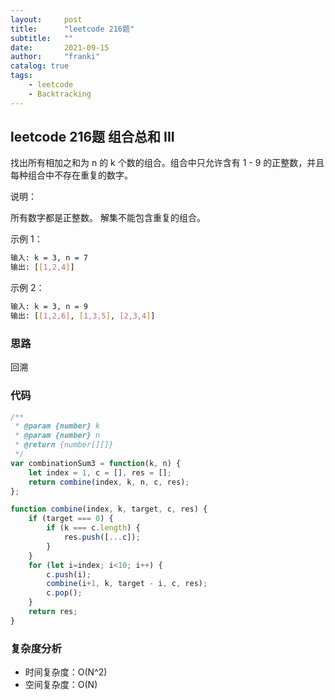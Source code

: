 ```yaml
---
layout:     post
title:      "leetcode 216题"
subtitle:   ""
date:       2021-09-15
author:     "franki"
catalog: true
tags:
    - leetcode
    - Backtracking
---
```


## leetcode 216题 组合总和 III

找出所有相加之和为 n 的 k 个数的组合。组合中只允许含有 1 - 9 的正整数，并且每种组合中不存在重复的数字。

说明：

所有数字都是正整数。
解集不能包含重复的组合。 

示例 1：

```bash
输入: k = 3, n = 7
输出: [[1,2,4]]
```

示例 2：

```bash
输入: k = 3, n = 9
输出: [[1,2,6], [1,3,5], [2,3,4]]
```

### 思路

回溯

### 代码

```js
/**
 * @param {number} k
 * @param {number} n
 * @return {number[][]}
 */
var combinationSum3 = function(k, n) {
    let index = 1, c = [], res = [];
    return combine(index, k, n, c, res);
};

function combine(index, k, target, c, res) {
    if (target === 0) {
        if (k === c.length) {
            res.push([...c]);
        }
    }
    for (let i=index; i<10; i++) {
        c.push(i);
        combine(i+1, k, target - i, c, res);
        c.pop();
    }
    return res;
}
```

### 复杂度分析

- 时间复杂度：O(N^2)
- 空间复杂度：O(N)
